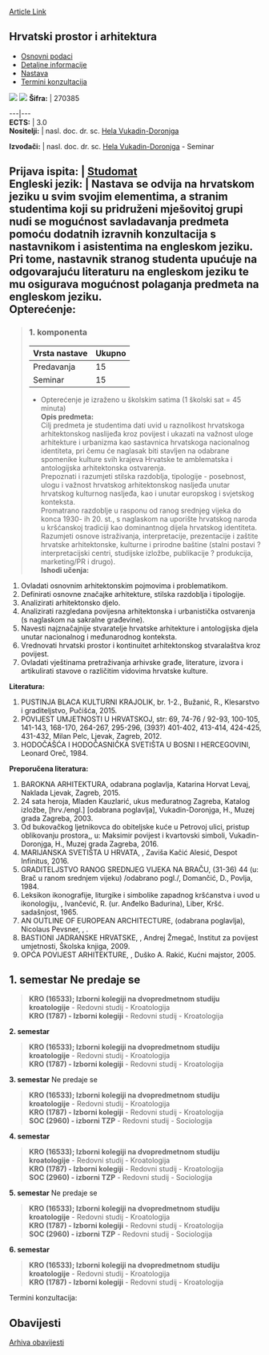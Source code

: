 [Article Link](https://www.fhs.hr/predmet/hpa_a)

## Hrvatski prostor i arhitektura
  * [Osnovni podaci](https://www.fhs.hr/predmet/hpa_a#v1id-523756_43346_1_0 "Osnovni podaci")
  * [Detaljne informacije](https://www.fhs.hr/predmet/hpa_a#v1id-523756_43346_1_1 "Detaljne informacije")
  * [Nastava](https://www.fhs.hr/predmet/hpa_a#v1id-523756_43346_1_2 "Nastava")
  * [Termini konzultacija](https://www.fhs.hr/predmet/hpa_a#v1id-523756_43346_1_3 "Termini konzultacija")


[![](https://www.fhs.hr/img/flags/gif/hr.gif)](https://www.fhs.hr/predmet/hpa_a) [![](https://www.fhs.hr/img/flags/gif/gb.gif)](https://www.fhs.hr/en/course/csaa_a)
**Šifra:** |  270385  
  
---|---  
**ECTS:** |  3.0   
**Nositelji:** |  nasl. doc. dr. sc. [Hela Vukadin-Doronjga](https://www.fhs.hr/djelatnik/hela.vukadin-doronjga)   
  
**Izvođači:** |  nasl. doc. dr. sc. [Hela Vukadin-Doronjga](https://www.fhs.hr/djelatnik/hela.vukadin-doronjga) - Seminar  
  
**Prijava ispita:** |  [Studomat](http://www.isvu.hr/studomat)  
**Engleski jezik:** |  Nastava se odvija na hrvatskom jeziku u svim svojim elementima, a stranim studentima koji su pridruženi mješovitoj grupi nudi se mogućnost savladavanja predmeta pomoću dodatnih izravnih konzultacija s nastavnikom i asistentima na engleskom jeziku. Pri tome, nastavnik stranog studenta upućuje na odgovarajuću literaturu na engleskom jeziku te mu osigurava mogućnost polaganja predmeta na engleskom jeziku.   
**Opterećenje:**  
---  
> ### 1. komponenta
> | Vrsta nastave | Ukupno  
> ---|---  
> Predavanja | 15  
> Seminar | 15  
> * Opterećenje je izraženo u školskim satima (1 školski sat = 45 minuta)   
**Opis predmeta:**  
> Cilj predmeta je studentima dati uvid u raznolikost hrvatskoga arhitektonskog naslijeđa kroz povijest i ukazati na važnost uloge arhitekture i urbanizma kao sastavnica hrvatskoga nacionalnog identiteta, pri čemu će naglasak biti stavljen na odabrane spomenike kulture svih krajeva Hrvatske te amblematska i antologijska arhitektonska ostvarenja.   
>  Prepoznati i razumjeti stilska razdoblja, tipologije - posebnost, ulogu i važnost hrvatskog arhitektonskog nasljeđa unutar hrvatskog kulturnog nasljeđa, kao i unutar europskog i svjetskog konteksta.   
>  Promatrano razdoblje u rasponu od ranog srednjeg vijeka do konca 1930- ih 20. st., s naglaskom na uporište hrvatskog naroda u kršćanskoj tradiciji kao dominantnog dijela hrvatskog identiteta.   
>  Razumjeti osnove istraživanja, interpretacije, prezentacije i zaštite hrvatske arhitektonske, kulturne i prirodne baštine (stalni postavi ? interpretacijski centri, studijske izložbe, publikacije ? produkcija, marketing/PR i drugo).  
**Ishodi učenja:**  
  1. Ovladati osnovnim arhitektonskim pojmovima i problematikom.
  2. Definirati osnovne značajke arhitekture, stilska razdoblja i tipologije.
  3. Analizirati arhitektonsko djelo.
  4. Analizirati razgledana povijesna arhitektonska i urbanistička ostvarenja (s naglaskom na sakralne građevine).
  5. Navesti najznačajnije stvaratelje hrvatske arhitekture i antologijska djela unutar nacionalnog i međunarodnog konteksta.
  6. Vrednovati hrvatski prostor i kontinuitet arhitektonskog stvaralaštva kroz povijest.
  7. Ovladati vještinama pretraživanja arhivske građe, literature, izvora i artikulirati stavove o različitim vidovima hrvatske kulture.

  
**Literatura:**  
  1. PUSTINJA BLACA KULTURNI KRAJOLIK, br. 1-2., Bužanić, R., Klesarstvo i graditeljstvo, Pučišća, 2015. 
  2. POVIJEST UMJETNOSTI U HRVATSKOJ, str: 69, 74-76 / 92-93, 100-105, 141-143, 168-170, 264-267, 295-296, (393?) 401-402, 413-414, 424-425, 431-432, Milan Pelc, Ljevak, Zagreb, 2012. 
  3. HODOČAŠĆA I HODOČASNIČKA SVETIŠTA U BOSNI I HERCEGOVINI, Leonard Oreč, 1984. 

  
**Preporučena literatura:**  
  1. BAROKNA ARHITEKTURA, odabrana poglavlja, Katarina Horvat Levaj, Naklada Ljevak, Zagreb, 2015.
  2. 24 sata heroja, Mladen Kauzlarić, ukus međuratnog Zagreba, Katalog izložbe, [hrv./engl.] [odabrana poglavlja], Vukadin-Doronjga, H., Muzej grada Zagreba, 2003.
  3. Od bukovačkog ljetnikovca do obiteljske kuće u Petrovoj ulici, pristup oblikovanju prostora,, u: Maksimir povijest i kvartovski simboli, Vukadin-Doronjga, H., Muzej grada Zagreba, 2016.
  4. MARIJANSKA SVETIŠTA U HRVATA, , Zaviša Kačić Alesić, Despot Infinitus, 2016.
  5. GRADITELJSTVO RANOG SREDNJEG VIJEKA NA BRAČU, (31-36) 44 (u: Brač u ranom srednjem vijeku) /odabrano pogl./, Domančić, D., Povlja, 1984.
  6. Leksikon ikonografije, liturgike i simbolike zapadnog kršćanstva i uvod u ikonologiju, , Ivančević, R. (ur. Anđelko Badurina), Liber, Kršć. sadašnjost, 1965.
  7. AN OUTLINE OF EUROPEAN ARCHITECTURE, (odabrana poglavlja), Nicolaus Pevsner, , .
  8. BASTIONI JADRANSKE HRVATSKE, , Andrej Žmegač, Institut za povijest umjetnosti, Školska knjiga, 2009.
  9. OPĆA POVIJEST ARHITEKTURE, , Duško A. Rakić, Kućni majstor, 2005.

  
**1. semestar** Ne predaje se  
---  
> **KRO (16533); Izborni kolegiji na dvopredmetnom studiju kroatologije** - Redovni studij - Kroatologija  
>  **KRO (1787) - Izborni kolegiji** - Redovni studij - Kroatologija  
>   
  
**2. semestar**  
> **KRO (16533); Izborni kolegiji na dvopredmetnom studiju kroatologije** - Redovni studij - Kroatologija  
>  **KRO (1787) - Izborni kolegiji** - Redovni studij - Kroatologija  
>   
  
**3. semestar** Ne predaje se  
> **KRO (16533); Izborni kolegiji na dvopredmetnom studiju kroatologije** - Redovni studij - Kroatologija  
>  **KRO (1787) - Izborni kolegiji** - Redovni studij - Kroatologija  
>  **SOC (2960) - izborni TZP** - Redovni studij - Sociologija  
>   
  
**4. semestar**  
> **KRO (16533); Izborni kolegiji na dvopredmetnom studiju kroatologije** - Redovni studij - Kroatologija  
>  **KRO (1787) - Izborni kolegiji** - Redovni studij - Kroatologija  
>  **SOC (2960) - izborni TZP** - Redovni studij - Sociologija  
>   
  
**5. semestar** Ne predaje se  
> **KRO (16533); Izborni kolegiji na dvopredmetnom studiju kroatologije** - Redovni studij - Kroatologija  
>  **KRO (1787) - Izborni kolegiji** - Redovni studij - Kroatologija  
>  **SOC (2960) - izborni TZP** - Redovni studij - Sociologija  
>   
  
**6. semestar**  
> **KRO (16533); Izborni kolegiji na dvopredmetnom studiju kroatologije** - Redovni studij - Kroatologija  
>  **KRO (1787) - Izborni kolegiji** - Redovni studij - Kroatologija  
>   
Termini konzultacija: 


## Obavijesti
[Arhiva obavijesti](https://www.fhs.hr/predmet/hpa_a?@=21ne3#news_124462 "Arhiva obavijesti")
